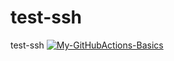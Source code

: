 # test-ssh
test-ssh
[![My-GitHubActions-Basics](https://github.com/davv123d/test-ssh/actions/workflows/main.yml/badge.svg?branch=main)](https://github.com/davv123d/test-ssh/actions/workflows/main.yml)
